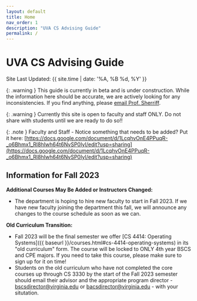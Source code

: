 ```yaml
---
layout: default
title: Home
nav_order: 1
description: "UVA CS Advising Guide"
permalink: /
---
```


# UVA CS Advising Guide

Site Last Updated: {{ site.time | date: '%A, %B %d, %Y' }}

{: .warning }
This guide is currently in beta and is under construction.  While the information here should be accurate, we are actively looking for any inconsistencies.  If you find anything, please [email Prof. Sherriff](mailto:sherriff@virginia.edu).

{: .warning }
Currently this site is open to faculty and staff ONLY.  Do not share with students until we are ready to do so!!

{: .note }
Faculty and Staff - Notice something that needs to be added?  Put it here: [https://docs.google.com/document/d/1LcqhvOnE4PPuqR-_o6Bhmx1_Rl8hIwh64t6NvSP0IyI/edit?usp=sharing](https://docs.google.com/document/d/1LcqhvOnE4PPuqR-_o6Bhmx1_Rl8hIwh64t6NvSP0IyI/edit?usp=sharing)

## Information for Fall 2023

__Additional Courses May Be Added or Instructors Changed:__

* The department is hoping to hire new faculty to start in Fall 2023.  If we have new faculty joining the department this fall, we will announce any changes to the course schedule as soon as we can.  

__Old Curriculum Transition:__

* Fall 2023 will be the final semester we offer [CS 4414: Operating Systems]({{ baseurl }}/courses.html#cs-4414-operating-systems) in its "old curriculum" form.  The course will be locked to ONLY 4th year BSCS and CPE majors.  If you need to take this course, please make sure to sign up for it on time!
* Students on the old curriculum who have not completed the core courses up through CS 3330 by the start of the Fall 2023 semester should email their advisor and the appropriate program director - [bscsdirector@virginia.edu](mailto:bscsdirector@virginia.edu) or [bacsdirector@virginia.edu](mailto:bacsdirector@virginia.edu) - with your situtation.
